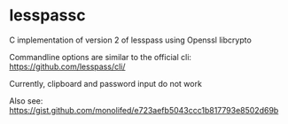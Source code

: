 # lesspassc
C implementation of version 2 of lesspass using Openssl libcrypto

Commandline options are similar to the official cli: https://github.com/lesspass/cli/

Currently, clipboard and password input do not work

Also see: https://gist.github.com/monolifed/e723aefb5043ccc1b817793e8502d69b
